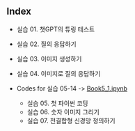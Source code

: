 ## Index

- 실습 01. 챗GPT의 튜링 테스트
- 실습 02. 질의 응답하기
- 실습 03. 이미지 생성하기
- 실습 04. 이미지로 질의 응답하기

- Codes for 실습 05-14 -> [Book5_1.ipynb](https://github.com/youngha0930/introduction-to-LLM/blob/main/Book5/Book5_1.ipynb)
  - 실습 05. 첫 파이썬 코딩
  - 실습 06. 숫자 이미지 그리기
  - 실습 07. 전결합형 신경망 정의하기
